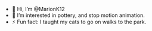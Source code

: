 - 👋 Hi, I’m @MarionK12
- 👀 I’m interested in pottery, and stop motion animation.
- ⚡ Fun fact: I taught my cats to go on walks to the park.

<!---
MarionK12/MarionK12 is a ✨ special ✨ repository because its `README.md` (this file) appears on your GitHub profile.
You can click the Preview link to take a look at your changes.
--->
